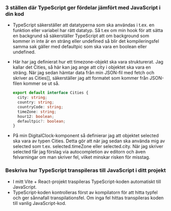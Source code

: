 ### 3 ställen där TypeScript ger fördelar jämfört med JavaScript i din kod

- TypeScript säkerställer att datatyperna som ska användas i t.ex. en funktion eller variabel har rätt datatyp. Så t.ex om min hook för att sätta en backgrund så säkerställer TypeScript att om background som kommer in inte är en sträng eller undefined så blir det kompileringsfel samma sak gäller med defaultpic som ska vara en boolean eller undefined.

- Här har jag definierat hur ett timezone-objekt ska vara strukturerat. Jag kallar det Cities, så här kan jag ange att city i objektet ska vara en sträng.
  När jag sedan hämtar data från min JSON-fil med fetch och skriver as Cities[], säkerställer jag att formatet som kommer från JSON-filen kommer se ut så.
  ```ts
  export default interface Cities {
    city: string;
    country: string;
    countryCode: string;
    timeZone: string;
    hour12: boolean;
    defaultpic?: boolean;
  }
  ```
- På min DigitalClock-komponent så definierar jag att objektet selected ska vara av typen Cities. Detta gör att när jag sedan ska använda mig av selected som t.ex. selected.timeZone eller selected.city. När jag skriver selected får jag förslag via autocompletion av editorn och även felvarningar om man skriver fel, vilket minskar risken för misstag.

### Beskriva hur TypeScript transpileras till JavaScript i ditt projekt

- I mitt Vite + React-projekt traspileras TypeScript-koden automatiskt till JavaScript.
- TypeScript-koden kontrolleras först av kompilatorn för att hitta typfel och ger sånnafall transpilationsfel. Om inga fel hittas transpileras koden till vanlig JavaScript-kod.
